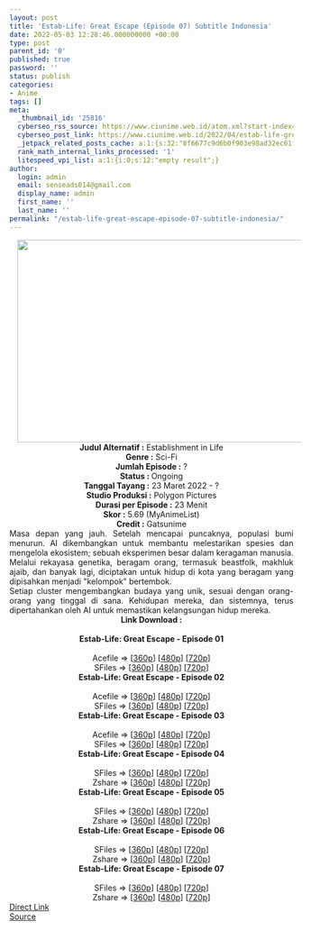 ```yaml
---
layout: post
title: 'Estab-Life: Great Escape (Episode 07) Subtitle Indonesia'
date: 2022-05-03 12:28:46.000000000 +00:00
type: post
parent_id: '0'
published: true
password: ''
status: publish
categories:
- Anime
tags: []
meta:
  _thumbnail_id: '25816'
  cyberseo_rss_source: https://www.ciunime.web.id/atom.xml?start-index=1
  cyberseo_post_link: https://www.ciunime.web.id/2022/04/estab-life-great-escape-subtitle.html
  _jetpack_related_posts_cache: a:1:{s:32:"8f6677c9d6b0f903e98ad32ec61f8deb";a:2:{s:7:"expires";i:1655337029;s:7:"payload";a:3:{i:0;a:1:{s:2:"id";i:26814;}i:1;a:1:{s:2:"id";i:25591;}i:2;a:1:{s:2:"id";i:25717;}}}}
  rank_math_internal_links_processed: '1'
  litespeed_vpi_list: a:1:{i:0;s:12:"empty result";}
author:
  login: admin
  email: senseads014@gmail.com
  display_name: admin
  first_name: ''
  last_name: ''
permalink: "/estab-life-great-escape-episode-07-subtitle-indonesia/"
---
```

<div class="separator" style="clear: both; text-align: center;"><a href="https://blogger.googleusercontent.com/img/b/R29vZ2xl/AVvXsEiT1ZTHRukrr7wb3Sr88VRldTN9WssMhIjQpCTNELWAkvhIbImzGtc0MAjt0QCJTVz7DmJeRbH5Hv1ns8dACZylRfnPm9EcAR1TgyC95iDMuKw5lQIpmXPHvwxdf-Vmj_yFjvlhOwrB9z__twkBEpJHqc_rwG0kBfBG_XFQetfS8ka4IvKIhCxTY6_a/s1280/Estab-Life%20-%20Great%20Escape.png" style="margin-left: 1em; margin-right: 1em;"><img border="0" data-original-height="720" data-original-width="1280" height="360" src="{{ site.baseurl }}/assets/2022/05/Estab-Life%20-%20Great%20Escape.png" width="640" /></a></div>
<div class="separator" style="clear: both; text-align: center;"></div>
<div style="text-align: center;"><b>Judul</b><b><b> Alternatif</b> :</b> Establishment in Life</div>
<div style="text-align: center;"><b><b>Genre :</b></b> Sci-Fi</div>
<div style="text-align: center;"><b>Jumlah Episode :</b> ?<br /><b>Status :&nbsp;</b>Ongoing<br /><b>Tanggal Tayang :</b> 23 Maret 2022 - ?<br /><b>Studio Produksi :</b>&nbsp;Polygon Pictures<br /><b>Durasi per Episode :</b> 23 Menit</div>
<div style="text-align: center;"><b>Skor :</b> 5.69 (MyAnimeList)</div>
<div style="text-align: center;"><b>Credit :</b>&nbsp;Gatsunime</div>
<div style="text-align: center;"></div>
<div style="text-align: justify;">
<div>Masa depan yang jauh. Setelah mencapai puncaknya, populasi bumi menurun. AI dikembangkan untuk membantu melestarikan spesies dan mengelola ekosistem; sebuah eksperimen besar dalam keragaman manusia. Melalui rekayasa genetika, beragam orang, termasuk beastfolk, makhluk ajaib, dan banyak lagi, diciptakan untuk hidup di kota yang beragam yang dipisahkan menjadi "kelompok" bertembok.</div>
<div></div>
<div>Setiap cluster mengembangkan budaya yang unik, sesuai dengan orang-orang yang tinggal di sana. Kehidupan mereka, dan sistemnya, terus dipertahankan oleh AI untuk memastikan kelangsungan hidup mereka.</div>
</div>
<div style="text-align: justify;"></div>
<div style="text-align: justify;"></div>
<div style="text-align: center;">
<div style="text-align: center;">
<div style="text-align: left;">
<div style="text-align: center;"><b>Link Download :</b></div>
<div style="text-align: center;"><b><br /></b></div>
<div style="text-align: center;"><span style="text-align: left;"><b>Estab-Life: Great Escape&nbsp;</b></span><b>- Episode 01</b></div>
<div style="text-align: center;"><b><br /></b></div>
<div style="text-align: center;">Acefile =&gt; [<a href="https://acefile.co/f/71100085/otakunyusu-estab-life-great-escape-01-mp4360-mp4" target="_blank" rel="noopener">360p</a>] [<a href="https://acefile.co/f/71099488/otakunyusu-estab-life-great-escape-01-mp4480-mp4" target="_blank" rel="noopener">480p</a>] [<a href="https://acefile.co/f/71099486/otakunyusu-estab-life-great-escape-01-mp4720-mp4" target="_blank" rel="noopener">720p</a>]</div>
<div style="text-align: center;">SFiles =&gt; [<a href="http://www.solidfiles.com/v/XLWPAPqxABjpG" target="_blank" rel="noopener">360p</a>] [<a href="http://www.solidfiles.com/v/AWdV3QvaRDwXz" target="_blank" rel="noopener">480p</a>] [<a href="http://www.solidfiles.com/v/a45DMPQWeApzk" target="_blank" rel="noopener">720p</a>]</div>
<div style="text-align: center;"></div>
<div style="text-align: center;">
<div><span style="text-align: left;"><b>Estab-Life: Great Escape&nbsp;</b></span><b>- Episode 02</b></div>
<div><b><br /></b></div>
<div>Acefile =&gt; [<a href="https://acefile.co/f/71582899/otakunyusu-estab-life-great-escape-03-mp4360-mp4" target="_blank" rel="noopener">360p</a>] [<a href="https://acefile.co/f/71210738/otakunyusu-estab-life-great-escape-02-mp4480-mp4" target="_blank" rel="noopener">480p</a>] [<a href="https://acefile.co/f/71209234/otakunyusu-estab-life-great-escape-02-mp4720-mp4" target="_blank" rel="noopener">720p</a>]</div>
<div>SFiles =&gt; [<a href="http://www.solidfiles.com/v/MWq5jk5WZ6ewz" target="_blank" rel="noopener">360p</a>] [<a href="http://www.solidfiles.com/v/KnMYDLVK6Q7km" rel="noopener" target="_blank">480p</a>] [<a href="http://www.solidfiles.com/v/RxmvPAYM7MKNp" target="_blank" rel="noopener">720p</a>]</div>
<div></div>
<div>
<div><span style="text-align: left;"><b>Estab-Life: Great Escape&nbsp;</b></span><b>- Episode 03</b></div>
<div><b><br /></b></div>
<div>Acefile =&gt; [<a href="https://acefile.co/f/71582899/otakunyusu-estab-life-great-escape-03-mp4360-mp4" target="_blank" rel="noopener">360p</a>] [<a href="https://acefile.co/f/71582454/otakunyusu-estab-life-great-escape-03-mp4480-mp4" target="_blank" rel="noopener">480p</a>] [<a href="https://acefile.co/f/71581891/otakunyusu-estab-life-great-escape-03-mp4720-mp4" target="_blank" rel="noopener">720p</a>]</div>
<div>SFiles =&gt; [<a href="http://www.solidfiles.com/v/jQLVxzevppv7g" target="_blank" rel="noopener">360p</a>] [<a href="http://www.solidfiles.com/v/a4yPYwLLdD5BG" target="_blank" rel="noopener">480p</a>] [<a href="http://www.solidfiles.com/v/eWLQ5dMQRpwQK" target="_blank" rel="noopener">720p</a>]</div>
</div>
<div></div>
<div>
<div><span style="text-align: left;"><b>Estab-Life: Great Escape&nbsp;</b></span><b>- Episode 04</b></div>
<div><b><br /></b></div>
<div>SFiles =&gt; [<a href="http://www.solidfiles.com/v/XL6M7waLxYyPP" target="_blank" rel="noopener">360p</a>] [<a href="http://www.solidfiles.com/v/AWXQe76nzkqKp" target="_blank" rel="noopener">480p</a>] [<a href="http://www.solidfiles.com/v/XL6M7X5kN5NKD" target="_blank" rel="noopener">720p</a>]</div>
<div>Zshare =&gt; [<a href="https://www14.zippyshare.com/v/nmB8Llvw/file.html" target="_blank" rel="noopener">360p</a>] [<a href="https://www14.zippyshare.com/v/QP5oMHL1/file.html" target="_blank" rel="noopener">480p</a>] [<a href="https://www14.zippyshare.com/v/XxsUfYr3/file.html" target="_blank" rel="noopener">720p</a>]</div>
</div>
<div></div>
<div>
<div><span style="text-align: left;"><b>Estab-Life: Great Escape&nbsp;</b></span><b>- Episode 05</b></div>
<div><b><br /></b></div>
<div>SFiles =&gt; [<a href="http://www.solidfiles.com/v/NVmQdMaAxnzpV" target="_blank" rel="noopener">360p</a>] [<a href="http://www.solidfiles.com/v/a4dBQpBVQznWD" target="_blank" rel="noopener">480p</a>] [<a href="http://www.solidfiles.com/v/a4dBQNZpWVnKr" target="_blank" rel="noopener">720p</a>]</div>
<div>Zshare =&gt; [<a href="https://www55.zippyshare.com/v/60xeMHiw/file.html" target="_blank" rel="noopener">360p</a>] [<a href="https://www55.zippyshare.com/v/Rjfcy0U0/file.html" target="_blank" rel="noopener">480p</a>] [<a href="https://www55.zippyshare.com/v/upzTgRFh/file.html" target="_blank" rel="noopener">720p</a>]</div>
</div>
<div></div>
<div>
<div><span style="text-align: left;"><b>Estab-Life: Great Escape&nbsp;</b></span><b>- Episode 06</b></div>
<div><b><br /></b></div>
<div>SFiles =&gt; [<a href="http://www.solidfiles.com/v/pdZwPw5deagvx" target="_blank" rel="noopener">360p</a>] [<a href="http://www.solidfiles.com/v/BVpAGDBWNwg7Z" target="_blank" rel="noopener">480p</a>] [<a href="http://www.solidfiles.com/v/m2qZz6wNV8Ka4" target="_blank" rel="noopener">720p</a>]</div>
<div>Zshare =&gt; [<a href="https://www32.zippyshare.com/v/cmxLLcH0/file.html" target="_blank" rel="noopener">360p</a>] [<a href="https://www32.zippyshare.com/v/9IaeQjCx/file.html" target="_blank" rel="noopener">480p</a>] [<a href="https://www32.zippyshare.com/v/YIVFDke3/file.html" target="_blank" rel="noopener">720p</a>]</div>
</div>
<div></div>
<div>
<div><span style="text-align: left;"><b>Estab-Life: Great Escape&nbsp;</b></span><b>- Episode 07</b></div>
<div><b><br /></b></div>
<div>SFiles =&gt; [<a href="http://www.solidfiles.com/v/Kn26WLZ4PAkDN" target="_blank" rel="noopener">360p</a>] [<a href="http://www.solidfiles.com/v/zeqZwYNgGdQZR" target="_blank" rel="noopener">480p</a>] [<a href="http://www.solidfiles.com/v/6G4A68NpVjGAV" target="_blank" rel="noopener">720p</a>]</div>
<div>Zshare =&gt; [<a href="https://www112.zippyshare.com/v/1ZYOUZUI/file.html" target="_blank" rel="noopener">360p</a>] [<a href="https://www112.zippyshare.com/v/dVtDHimB/file.html" target="_blank" rel="noopener">480p</a>] [<a href="https://www112.zippyshare.com/v/X1vM2BF9/file.html" target="_blank" rel="noopener">720p</a>]</div>
</div>
</div>
</div>
</div>
</div>
<link rel="stylesheet" href="https://cdnjs.cloudflare.com/ajax/libs/font-awesome/4.7.0/css/font-awesome.min.css" />
<div class="divbtn"> <a href="https://handymansurrender.com/fihup8buzv?key=94550f7ce39444073321dde3b8782f97" class="btn"><i class="fa fa-download"></i> Direct Link</a> <br /><a href="https://www.ciunime.web.id/2022/04/estab-life-great-escape-subtitle.html">Source</a> </div>
